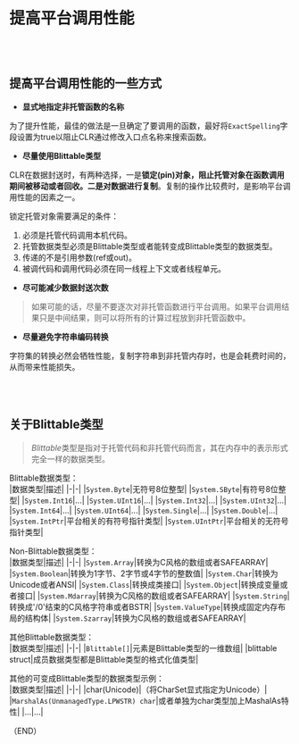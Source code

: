 # 提高平台调用性能    

<br />
<br />



## 提高平台调用性能的一些方式    

- **显式地指定非托管函数的名称**    

为了提升性能，最佳的做法是一旦确定了要调用的函数，最好将`ExactSpelling`字段设置为true以阻止CLR通过修改入口点名称来搜索函数。    

- **尽量使用Blittable类型**    

CLR在数据封送时，有两种选择，一是**锁定(pin)**对象，阻止托管对象在函数调用期间被移动或者回收。二是对数据进行**复制**。复制的操作比较费时，是影响平台调用性能的因素之一。    

锁定托管对象需要满足的条件：  
1. 必须是托管代码调用本机代码。  
2. 托管数据类型必须是Blittable类型或者能转变成Blittable类型的数据类型。    
3. 传递的不是引用参数(ref或out)。  
4. 被调代码和调用代码必须在同一线程上下文或者线程单元。    


- **尽可能减少数据封送次数**    

> 如果可能的话，尽量不要逐次对非托管函数进行平台调用。如果平台调用结果只是中间结果，则可以将所有的计算过程放到非托管函数中。    

- **尽量避免字符串编码转换**    

字符集的转换必然会牺牲性能，复制字符串到非托管内存时，也是会耗费时间的，从而带来性能损失。    



<br />
<br />

## 关于Blittable类型


> *Blittable*类型是指对于托管代码和非托管代码而言，其在内存中的表示形式完全一样的数据类型。  


Blittable数据类型：  
|数据类型|描述|
|-|-|
|`System.Byte`|无符号8位整型|
|`System.SByte`|有符号8位整型|
|`System.Int16`|...|
|`System.UInt16`|...|
|`System.Int32`|...|
|`System.UInt32`|...|
|`System.Int64`|...|
|`System.UInt64`|...|
|`System.Single`|...|
|`System.Double`|...|
|`System.IntPtr`|平台相关的有符号指针类型|
|`System.UIntPtr`|平台相关的无符号指针类型|


Non-Blittable数据类型：  
|数据类型|描述|
|-|-|
|`System.Array`|转换为C风格的数组或者SAFEARRAY|
|`System.Boolean`|转换为1字节、2字节或4字节的整数值|
|`System.Char`|转换为Unicode或者ANSI|
|`System.Class`|转换成类接口|
|`System.Object`|转换成变量或者接口|
|`System.Mdarray`|转换为C风格的数组或者SAFEARRAY|
|`System.String`|转换成'/0'结束的C风格字符串或者BSTR|
|`System.ValueType`|转换成固定内存布局的结构体|
|`System.Szarray`|转换为C风格的数组或者SAFEARRAY|

其他Blittable数据类型：  
|数据类型|描述|
|-|-|
|`Blittable[]`|元素是Blittable类型的一维数组|
|blittable struct|成员数据类型都是Blittable类型的格式化值类型|

其他的可变成Blittable类型的数据类型示例：  
|数据类型|描述|
|-|-|
|char(Unicode)|（将CharSet显式指定为Unicode）|
|`MarshalAs(UnmanagedType.LPWSTR) char`|或者单独为char类型加上MashalAs特性|
|...|...|


（END）  